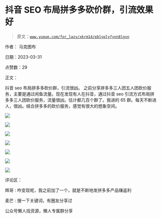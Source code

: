 # 抖音 SEO 布局拼多多砍价群，引流效果好

> 原文：[`www.yuque.com/for_lazy/xkrm14/eblyplyfynn8lgvn`](https://www.yuque.com/for_lazy/xkrm14/eblyplyfynn8lgvn)



作者： 马克图布



日期：2023-03-31



点赞数：29



正文：



抖音 seo 布局拼多多砍价群，引流很凶。 之前分享拼多多三人团五人团砍价服务，主要是通过闲鱼流量。现在发现有人在抖音，通过抖音 seo 引流方式布局拼多多三人团砍价服务，流量很凶。估计都几百个群了。我进的 65 群。每天不断进人，很凶。结合拼多多的砍价服务，感觉有很大的想象空间。



![](img/039e49f1b2b06ecb7e9da46ebb125db6.png)



![](img/718834cb92ab91709e8c2eedf01d5483.png)



![](img/b64976a392210a6355102d46a4432c0f.png)



![](img/db11b83779e4a9003a27c13c2fd17972.png)



![](img/489313a73df7026279a74ab464e39516.png)



![](img/75fafea11b08886edd5b9ad33fffd90f.png)



![](img/5b77b17938199e07a3797576ab081e1e.png)



评论区：



辉哥 : 咋变现呢，我之前加了一个，就是不断地发拼多多产品赚返利



麦芒 : 搜一下关键词，有圈友分享过



公众号懒人找资源，懒人专属群分享

